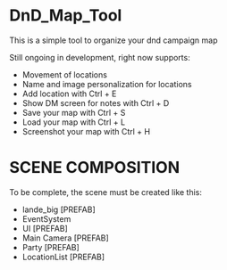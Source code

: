# DnD_Map_Tool
This is a simple tool to organize your dnd campaign map

Still ongoing in development, right now supports:
 - Movement of locations
 - Name and image personalization for locations
 - Add location with Ctrl + E
 - Show DM screen for notes with Ctrl + D
 - Save your map with Ctrl + S
 - Load your map with Ctrl + L
 - Screenshot your map with Ctrl + H


# SCENE COMPOSITION
To be complete, the scene must be created like this:
- lande_big [PREFAB]
- EventSystem
- UI [PREFAB]
- Main Camera [PREFAB]
- Party [PREFAB]
- LocationList [PREFAB]
